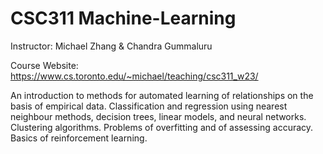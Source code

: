 # CSC311 Machine-Learning

Instructor: Michael Zhang & Chandra Gummaluru

Course Website: https://www.cs.toronto.edu/~michael/teaching/csc311_w23/

An introduction to methods for automated learning of relationships on the basis of empirical data. Classification and regression using nearest neighbour methods, decision trees, linear models, and neural networks. Clustering algorithms. Problems of overfitting and of assessing accuracy. Basics of reinforcement learning.
